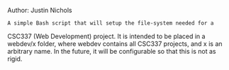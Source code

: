 Author: Justin Nichols

	A simple Bash script that will setup the file-system needed for a
CSC337 (Web Development) project.
	It is intended to be placed in a webdev/x folder, where webdev contains
all CSC337 projects, and x is an arbitrary name. In the future, it will be 
configurable so that this is not as rigid.
